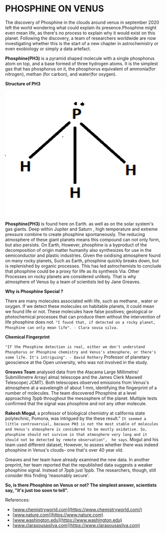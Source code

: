 														
# PHOSPHINE ON VENUS

The discovery of Phosphine in the clouds around venus in september 2020 left the world wondering what could explain its presence.Phosphine might even mean life, as there's no process to explain why it would exist on this planet. Following the discovery, a team of researchers worldwide are now investigating whether this is the start of a new chapter in astrochemistry or even exobiology or simply a data artefact.

**Phosphine(PH3)** is a pyramid shaped molecule with a single phosphorus atom on top, and a base formed of three hydrogen atoms. It is the simplest gas that has phosphorus on it, the phosphorus equivalent of ammonia(for nitrogen), methan (for carbon), and water(for oxygen).

**Structure of PH3**

![](/images/ph3.PNG)
			 	
**Phosphine(PH3)** is found here on Earth. as well as on the solar system's gas giants. Deep within Jupiter and Saturn , high temperature and extreme pressure combine to create phosphine spontaneously. The reducing atmosphere of these giant  planets means this compound can not only form, but also persists. On Earth, However, phosphine is  a byproduct of the decomposition of origin matter humanity also synthesizes for use in the semiconductor and plastic industries. Given the oxidising atmosphere found on many rocky planets, Such as Earth, phosphine quickly breaks down, but is replenished by organic processes. This has led astrochemists to conclude that phosphine could be a proxy for life as its synthesis Via. Other Processes on rocky planets are considered unlikely. That is why atmosphere of Venus by a team of scientists led by Jane Greaves.  

**Why is Phosphine Special ?**

There are many molecules associated with life, such as methane , water or oxygen. If we detect these molecules on habitable planets, it could mean we found life or not. These molecules have false positives; geological or photochemical processes that can produce them without the intervention of life phosphine does not. `"I found that, if detected on a rocky planet, Phosphine can only mean life". - Clara sousa silva.`

**Chemical Fingerprint**

`"If the Phosphine detection is real, either we don't understand Phosphorus or Phosphine chemistry and Venus's atmosphere, or there's some life. It's intriguing". - David Rothery`  Professor of planetary geoscience at the Open university, who was not involved in the study.

**Greaves Team** analysed data from the Atacama Large Millimetre/ Submillimetre Array( alma) telescope and the James Clerk Maxwell Telescope( JCMT). Both telescopes observed emissions from Venus's atmosphere at a wavelength of about 1 mm, identifying  the fingerprint of a number of molecules. The team discovered Phosphine at a level approaching 7ppb throughout the mesosphere of the planet. Multiple tests confirmed that the signal was phosphine and not any other molecule.

**Rakesh Mogul**, a professor of biological chemistry at california state polytechnic, Pomona, was intrigued by the these result." `It seemed a little controversial, because PH3 is not the most stable of molecules and Venus's atmosphere is considered to be mostly oxidative. So, phosphine should not survive in that atmosphere very long and it should not be detected by remote observation",  he says`. Mogul and his team used different dataset, However, to assess whether there was indeed phosphine in Venus's clouds- one that's over 40 year old.

Greaves and her team have already examined the new data. In another preprint, her team reported that the republished data suggests a weaker phosphine signal. Instead of 7ppb just 1ppb. The researchers, though, still consider this finding 'reasonably secure'.

**So, is there Phosphine on Venus or not? The simplest answer, scientists say,  "it's just too soon to tell".**


References:

* [www.chemistryworld.com](https://www.chemistryworld.com/)
* [www.nature.com](https://www.nature.com) 
* [www.washington.edu](https://www.washington.edu)
* [www.clarasousasilva.com](https://www.clarasousasilva.com)

       


